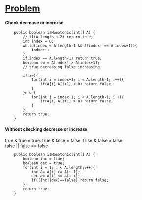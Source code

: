# [Problem](https://leetcode.com/problems/monotonic-array/)

####  Check decrease or increase
````
    public boolean isMonotonic(int[] A) {
        // if(A.length < 2) return true;
        int index = 0;
        while(index < A.length-1 && A[index] == A[index+1]){
            index++;
        }
        if(index == A.length-1) return true;
        boolean sw = A[index] > A[index+1];
        // true decreasing false increasing
        
        if(sw){
            for(int i = index+1; i < A.length-1; i++){
                if(A[i]-A[i+1] < 0) return false;
            }  
        }else{
            for(int i = index+1; i < A.length-1; i++){
                if(A[i]-A[i+1] > 0) return false;
            }             
        }
        return true;
    }
````
#### Without checking decrease or increase
true & true = true. true & false = false. false & false = false  
false || false == false
````
    public boolean isMonotonic(int[] A) {
        boolean inc = true;
        boolean dec = true;
        for(int i = 1; i < A.length;i++){
            inc &= A[i] >= A[i-1];
            dec &= A[i] <= A[i-1];
            if((inc||dec)==false) return false;
        }
        return true;
    }
````

